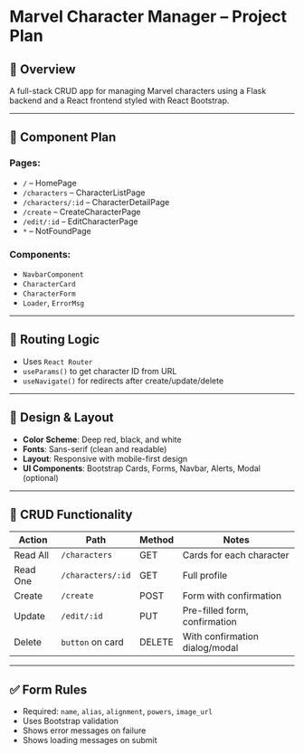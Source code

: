 # Marvel Character Manager – Project Plan

## 📌 Overview
A full-stack CRUD app for managing Marvel characters using a Flask backend and a React frontend styled with React Bootstrap.

---

## 🧱 Component Plan

### Pages:
- `/` – HomePage
- `/characters` – CharacterListPage
- `/characters/:id` – CharacterDetailPage
- `/create` – CreateCharacterPage
- `/edit/:id` – EditCharacterPage
- `*` – NotFoundPage

### Components:
- `NavbarComponent`
- `CharacterCard`
- `CharacterForm`
- `Loader`, `ErrorMsg`

---

## 🔄 Routing Logic

- Uses `React Router`
- `useParams()` to get character ID from URL
- `useNavigate()` for redirects after create/update/delete

---

## 🎨 Design & Layout

- **Color Scheme**: Deep red, black, and white
- **Fonts**: Sans-serif (clean and readable)
- **Layout**: Responsive with mobile-first design
- **UI Components**: Bootstrap Cards, Forms, Navbar, Alerts, Modal (optional)

---

## 🔁 CRUD Functionality

| Action   | Path              | Method | Notes                             |
|----------|-------------------|--------|-----------------------------------|
| Read All | `/characters`     | GET    | Cards for each character          |
| Read One| `/characters/:id` | GET    | Full profile                      |
| Create  | `/create`          | POST   | Form with confirmation            |
| Update  | `/edit/:id`        | PUT    | Pre-filled form, confirmation     |
| Delete  | `button` on card   | DELETE | With confirmation dialog/modal    |

---

## ✅ Form Rules
- Required: `name`, `alias`, `alignment`, `powers`, `image_url`
- Uses Bootstrap validation
- Shows error messages on failure
- Shows loading messages on submit